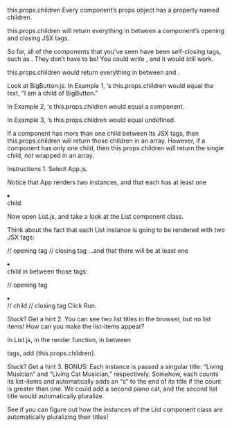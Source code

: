 this.props.children
Every component’s props object has a property named children.

this.props.children will return everything in between a component’s opening and closing JSX tags.

So far, all of the components that you’ve seen have been self-closing tags, such as <MyComponentClass />. They don’t have to be! You could write <MyComponentClass></MyComponentClass>, and it would still work.

this.props.children would return everything in between <MyComponentClass> and </MyComponentClass>.

Look at BigButton.js. In Example 1, <BigButton>‘s this.props.children would equal the text, “I am a child of BigButton.”

In Example 2, <BigButton>‘s this.props.children would equal a <LilButton /> component.

In Example 3, <BigButton>‘s this.props.children would equal undefined.

If a component has more than one child between its JSX tags, then this.props.children will return those children in an array. However, if a component has only one child, then this.props.children will return the single child, not wrapped in an array.

Instructions
1.
Select App.js.

Notice that App renders two <List></List> instances, and that each <List></List> has at least one <li></li> child.

Now open List.js, and take a look at the List component class.

Think about the fact that each List instance is going to be rendered with two JSX tags:

<List>  // opening tag
</List> // closing tag
…and that there will be at least one <li></li> child in between those tags:

<List>  // opening tag
  <li></li> // child
</List> // closing tag
Click Run.


Stuck? Get a hint
2.
You can see two list titles in the browser, but no list items! How can you make the list-items appear?

In List.js, in the render function, in between <ul></ul> tags, add {this.props.children}.


Stuck? Get a hint
3.
BONUS: Each <List></List> instance is passed a singular title: “Living Musician” and “Living Cat Musician,” respectively. Somehow, each <List></List> counts its list-items and automatically adds an “s” to the end of its title if the count is greater than one. We could add a second piano cat, and the second list title would automatically pluralize.

See if you can figure out how the instances of the List component class are automatically pluralizing their titles!
